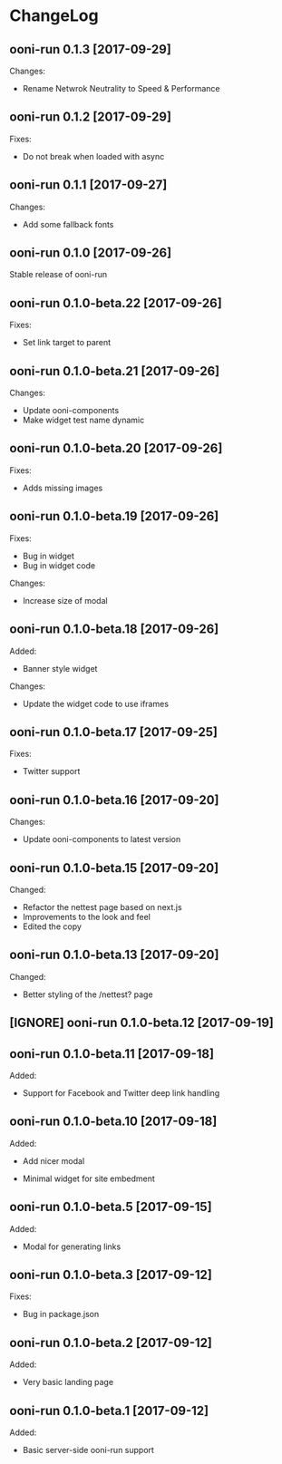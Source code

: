 # ChangeLog

## ooni-run 0.1.3 [2017-09-29]

Changes:

* Rename Netwrok Neutrality to Speed & Performance

## ooni-run 0.1.2 [2017-09-29]

Fixes:

* Do not break when loaded with async

## ooni-run 0.1.1 [2017-09-27]

Changes:

* Add some fallback fonts

## ooni-run 0.1.0 [2017-09-26]

Stable release of ooni-run

## ooni-run 0.1.0-beta.22 [2017-09-26]

Fixes:
* Set link target to parent

## ooni-run 0.1.0-beta.21 [2017-09-26]

Changes:
* Update ooni-components
* Make widget test name dynamic

## ooni-run 0.1.0-beta.20 [2017-09-26]

Fixes:

* Adds missing images

## ooni-run 0.1.0-beta.19 [2017-09-26]

Fixes:

* Bug in widget
* Bug in widget code

Changes:
* Increase size of modal

## ooni-run 0.1.0-beta.18 [2017-09-26]

Added:

* Banner style widget

Changes:

* Update the widget code to use iframes

## ooni-run 0.1.0-beta.17 [2017-09-25]

Fixes:
* Twitter support

## ooni-run 0.1.0-beta.16 [2017-09-20]

Changes:
* Update ooni-components to latest version

## ooni-run 0.1.0-beta.15 [2017-09-20]

Changed:

* Refactor the nettest page based on next.js
* Improvements to the look and feel
* Edited the copy

## ooni-run 0.1.0-beta.13 [2017-09-20]

Changed:

* Better styling of the /nettest? page

## [IGNORE] ooni-run 0.1.0-beta.12 [2017-09-19]

## ooni-run 0.1.0-beta.11 [2017-09-18]

Added:

* Support for Facebook and Twitter deep link handling

## ooni-run 0.1.0-beta.10 [2017-09-18]

Added:

* Add nicer modal

* Minimal widget for site embedment

## ooni-run 0.1.0-beta.5 [2017-09-15]

Added:

* Modal for generating links

## ooni-run 0.1.0-beta.3 [2017-09-12]

Fixes:

* Bug in package.json

## ooni-run 0.1.0-beta.2 [2017-09-12]

Added:

* Very basic landing page

## ooni-run 0.1.0-beta.1 [2017-09-12]

Added:

* Basic server-side ooni-run support

